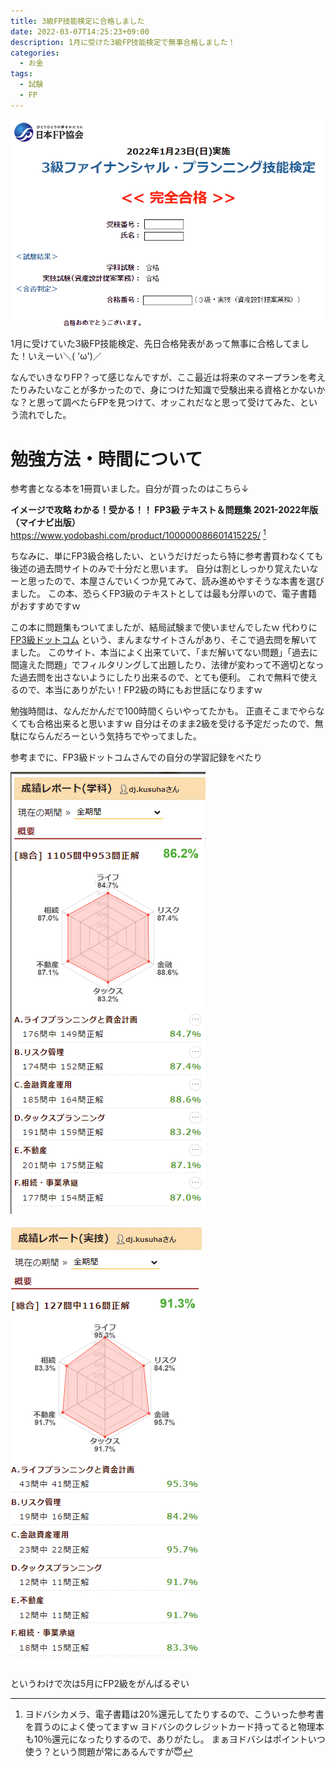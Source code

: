 ```yaml
---
title: 3級FP技能検定に合格しました
date: 2022-03-07T14:25:23+09:00
description: 1月に受けた3級FP技能検定で無事合格しました！
categories:
  - お金
tags: 
  - 試験
  - FP
---
```


![いえーい](feature.png)

1月に受けていた3級FP技能検定、先日合格発表があって無事に合格してました！いえーい＼( 'ω')／

<!--more-->

なんでいきなりFP？って感じなんですが、ここ最近は将来のマネープランを考えたりみたいなことが多かったので、身につけた知識で受験出来る資格とかないかな？と思って調べたらFPを見つけて、オッこれだなと思って受けてみた、という流れでした。

# 勉強方法・時間について

参考書となる本を1冊買いました。自分が買ったのはこちら↓

**イメージで攻略 わかる！受かる！！ FP3級 テキスト＆問題集 2021-2022年版（マイナビ出版）**
https://www.yodobashi.com/product/100000086601415225/ [^yodobashi_ebook]

ちなみに、単にFP3級合格したい、というだけだったら特に参考書買わなくても後述の過去問サイトのみで十分だと思います。
自分は割としっかり覚えたいなーと思ったので、本屋さんでいくつか見てみて、読み進めやすそうな本書を選びました。
この本、恐らくFP3級のテキストとしては最も分厚いので、電子書籍がおすすめですｗ

この本に問題集もついてましたが、結局試験まで使いませんでしたｗ
代わりに [FP3級ドットコム](https://fp3-siken.com/) という、まんまなサイトさんがあり、そこで過去問を解いてました。
このサイト、本当によく出来ていて、「まだ解いてない問題」「過去に間違えた問題」でフィルタリングして出題したり、法律が変わって不適切となった過去問を出さないようにしたり出来るので、とても便利。
これで無料で使えるので、本当にありがたい！FP2級の時にもお世話になりますｗ

勉強時間は、なんだかんだで100時間くらいやってたかも。
正直そこまでやらなくても合格出来ると思いますｗ
自分はそのまま2級を受ける予定だったので、無駄にならんだろーという気持ちでやってました。

参考までに、FP3級ドットコムさんでの自分の学習記録をぺたり

![FP3級ドットコムさんでの成績レポート(学科)](2022-03-07-14-58-50.png)

![FP3級ドットコムさんでの成績レポート(実技)](2022-03-07-15-03-45.png)

というわけで次は5月にFP2級をがんばるぞい

[^yodobashi_ebook]: ヨドバシカメラ、電子書籍は20%還元してたりするので、こういった参考書を買うのによく使ってますｗ
ヨドバシのクレジットカード持ってると物理本も10％還元になったりするので、ありがたし。
まぁヨドバシはポイントいつ使う？という問題が常にあるんですが😇